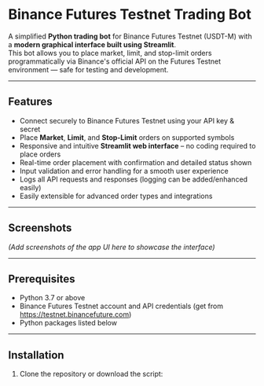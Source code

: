 # Binance Futures Testnet Trading Bot

A simplified **Python trading bot** for Binance Futures Testnet (USDT-M) with a **modern graphical interface built using Streamlit**.  
This bot allows you to place market, limit, and stop-limit orders programmatically via Binance's official API on the Futures Testnet environment — safe for testing and development.

---

## Features

- Connect securely to Binance Futures Testnet using your API key & secret  
- Place **Market**, **Limit**, and **Stop-Limit** orders on supported symbols  
- Responsive and intuitive **Streamlit web interface** – no coding required to place orders  
- Real-time order placement with confirmation and detailed status shown  
- Input validation and error handling for a smooth user experience  
- Logs all API requests and responses (logging can be added/enhanced easily)  
- Easily extensible for advanced order types and integrations

---

## Screenshots

*(Add screenshots of the app UI here to showcase the interface)*

---

## Prerequisites

- Python 3.7 or above  
- Binance Futures Testnet account and API credentials (get from https://testnet.binancefuture.com)  
- Python packages listed below

---

## Installation

1. Clone the repository or download the script:

